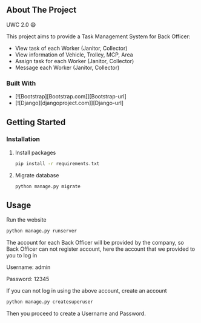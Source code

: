 <!-- ABOUT THE PROJECT -->
## About The Project

UWC 2.0 :smile:

This project aims  to provide a Task Management System for Back Officer:
* View task of each Worker (Janitor, Collector)
* View information of Vehicle, Trolley, MCP, Area
* Assign task for each Worker (Janitor, Collector)
* Message each Worker (Janitor, Collector)


### Built With
* [![Bootstrap][Bootstrap.com]][Bootstrap-url]
* [![Django][djangoproject.com]][Django-url]

## Getting Started

### Installation


1. Install packages
   ```sh
   pip install -r requirements.txt
   ```
2. Migrate database
   ```sh
   python manage.py migrate
   ```

## Usage

Run the website
   ```sh
   python manage.py runserver
   ```

The account for each Back Officer will be provided by the company, so Back Officer
can not register account, here the account that we provided to you to log in

Username: admin

Password: 12345

If you can not log in using the above account, create an account

   ```sh
   python manage.py createsuperuser
   ```
Then you proceed to create a Username and Password.


